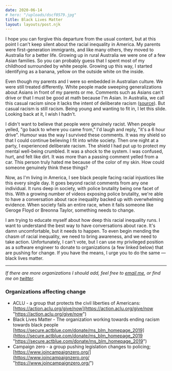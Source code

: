 ```yaml
---
date: 2020-06-14
# hero: "/uploads/dscf0579.jpg"
title: Black Lives Matter
layout: layouts/post.njk
---
```

I hope you can forgive this departure from the usual content, but at this point I can't keep silent about the racial inequality in America. My parents were first-generation immigrants, and like many others, they moved to Australia for a better life. Growing up in rural Australia we were one of a few Asian families. So you can probably guess that I spent most of my childhood surrounded by white people. Growing up this way, I started identifying as a banana, yellow on the outside white on the inside.

Even though my parents and I were so embedded in Australian culture. We were still treated differently. White people made sweeping generalizations about Asians in front of my parents or me. Comments such as Asians can't drive or that I must be good at math because I'm Asian. In Australia, we call this casual racism since it lacks the intent of deliberate racism ([source](https://itstopswithme.humanrights.gov.au/what-can-you-do/speak/casual-racism)). But casual racism is still racism. Being young and wanting to fit in, I let this slide. Looking back at it, I wish I hadn't.

I didn't want to believe that people were genuinely racist. When people yelled, "go back to where you came from," I'd laugh and reply, "it's a 6 hour drive". Humour was the way I survived these comments. It was my shield so that I could continue believing I fit into white society. Then one night at a party, I experienced deliberate racism. The shield I had put up to protect my mental well-being crumbled. It was a shock to the system. I was confused, hurt, and felt like dirt. It was more than a passing comment yelled from a car. This person truly hated me because of the color of my skin. How could someone genuinely think these things?

Now, as I'm living in America, I see black people facing racial injustices like this every single day. It goes beyond racist comments from any one individual. It runs deep in society, with police brutality being one facet of this. With a growing number of videos exposing police brutality, we're able to have a conversation about race inequality backed up with overwhelming evidence. When society fails an entire race, when it fails someone like Geroge Floyd or Breonna Taylor, something needs to change.

I am trying to educate myself about how deep this racial inequality runs. I want to understand the best way to have conversations about race. It's damn uncomfortable, but it needs to happen. To even begin mending the chasm of racial inequality, we need to bring awareness, and we need to take action. Unfortunately, I can't vote, but I can use my privileged position as a software engineer to donate to organizations (a few linked below) that are pushing for change. If you have the means, I urge you to do the same — black lives matter.

***

_If there are more organizations I should add, feel free to_ [_email me_](mailto:hello@jonathanyeong.com "Email Jonathan Yeong")_, or find me on_ [_twitter_](https://twitter.com/JonoYeong "Twitter Jonoyeong")_._

### Organizations affecting change

* ACLU - a group that protects the civil liberties of Americans: [https://action.aclu.org/give/now](https://action.aclu.org/give/now "https://action.aclu.org/give/now")
* Black Lives Matter - The organization working towards ending racism towards black people [https://secure.actblue.com/donate/ms_blm_homepage_2019](https://secure.actblue.com/donate/ms_blm_homepage_2019 "https://secure.actblue.com/donate/ms_blm_homepage_2019")
* Campaign zero - a group pushing legislation changes to policing; [https://www.joincampaignzero.org/](https://www.joincampaignzero.org/ "https://www.joincampaignzero.org/")